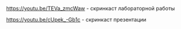 https://youtu.be/TEVa_zmcWaw - скринкаст лабораторной работы

https://youtu.be/cUpek_-Gb1c - скринкаст презентации
